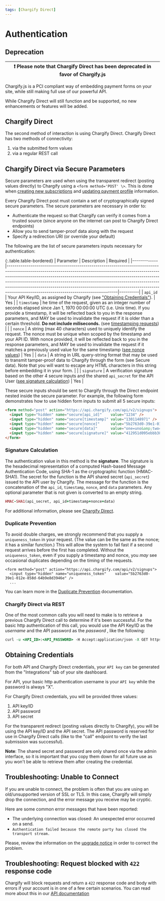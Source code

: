 ```yaml
---
tags: [Chargify Direct]
---
```


# Authentication

## Deprecation

| ❗️  Please note that Chargify Direct has been deprecated in favor of Chargify.js  |
|-----------------------------------------------------------------------------|

Chargify.js is a PCI compliant way of embedding payment forms on your site, while still making full use of our powerful API.

While Chargify Direct will still function and be supported, no new enhancements or features will be added.

## Chargify Direct

The second method of interaction is using Chargify Direct. Chargify Direct has two methods of connectivity:

1. via the submitted form values
2. via a regular REST call

## Chargify Direct via Secure Parameters

Secure parameters are used when using the transparent redirect (posting values directly) to Chargify using a `<form method='POST' \>`. This is done when [creating new subscriptions](/content/basics/signups.html) and [updating payment profile](/content/basics/subscriptions.html#updating-payment-details) information.

Every Chargify Direct post must contain a set of cryptographically signed secure parameters. The secure parameters are necessary in order to:

* Authenticate the request so that Chargify can verify it comes from a trusted source (since anyone on the internet can post to Chargify Direct endpoints)
* Allow you to send tamper-proof data along with the request
* Specify a redirection URI (or override your default)

The following are the list of secure parameters inputs necessary for authentication:

{:.table.table-bordered}
| Parameter   | Description                                                                                                                                                                                                                                                                                                                                                                                                                                                  | Required |
|-------------|--------------------------------------------------------------------------------------------------------------------------------------------------------------------------------------------------------------------------------------------------------------------------------------------------------------------------------------------------------------------------------------------------------------------------------------------------------------|----------|
| `api_id`    | Your API Key/ID, as assigned by Chargify (see ["Obtaining Credentials"](https://help.chargify.com/integrations/api-keys-chargify-direct.html)).                                                                                                                                                                                                                                                                                                              | Yes      |
| `timestamp` | he time of the request, given as an integer number of seconds elapsed since Jan 1, 1970 00:00:00 UTC (i.e. Unix time). If you provide a timestamp, it will be reflected back to you in the response parameters, and MAY be used to invalidate the request if it is older than a certain threshold. **Do not include miliseconds.** (see [timestamping requests](https://developer.chargify.com/content/chargify-direct/overview.html#timestamping-requests)) |          |
| `nonce`     | A string (max 40 characters) used to uniquely identify the request. The nonce must be unique when scoped by the timestamp and your API ID. With nonce provided, it will be reflected back to you in the response parameters, and MAY be used to invalidate the request if it matches a previously used value for the same timestamp ([see nonce values](https://developer.chargify.com/content/chargify-direct/overview.html#nonce-values))                  | Yes      |
| `data`      | A string in URL query-string format that may be used to transmit tamper-proof data to Chargify through the form (see Secure data). Note that you will want to escape any HTML characters in this string before embedding it in your form.                                                                                                                                                                                                                    |          |
| `signature` | A verification signature based on the other 4 secure inputs and the shared `api_secret` for the API User ([see signature calculation](https://developer.chargify.com/content/chargify-direct/overview.html#signature-calculation))                                                                                                                                                                                                                           | Yes      |

These secure inputs should be sent to Chargify through the Direct endpoint nested inside the secure parameter. For example, the following form demonstrates how to use hidden form inputs to submit all 5 secure inputs:

```html
<form method="post" action="https://api.chargify.com/api/v2/signups">
  <input type="hidden" name="secure[api_id]"    value="1234" />
  <input type="hidden" name="secure[timestamp]" value="1301148971" />
  <input type="hidden" name="secure[nonce]"     value="5b2763d0-39e1-012e-858d-64b9e8d3946e" />
  <input type="hidden" name="secure[data]"      value="one=uno&amp;two=dos" />
  <input type="hidden" name="secure[signature]" value="412951d095ebbb3800dfb2126fe5073d2ab6c260" />
</form>
```

### Signature Calculation

The authentication value in this method is the **signature**. The signature is the hexadecimal representation of a computed Hash-based Message Authentication Code, using SHA-1 as the cryptographic function (HMAC-SHA1). The secret for the function is the API shared secret (`api_secret`) issued to the API user by Chargify. The message for the function is the concatenation of the `api_id`, `timestamp`, `nonce`, and `data` parameters. Any optional parameter that is not given is converted to an empty string.

```ruby
HMAC-SHA1(api_secret, api_id+timestamp+nonce+data)
```

For additional information, please see [Chargify Direct](/content/basics/signups.html#chargify-direct).

### Duplicate Prevention

To avoid double charges, we strongly recommend that you supply a `uniqueness_token` in your request.  (The value can be the same as the nonce; it has a similar function.)  This will allow the system to fail fast if a second request arrives before the first has completed.  Without the `uniqueness_token`, even if you supply a timestamp and nonce, you *may* see occasional duplicates depending on the timing of the requests.

```hmtl
<form method="post" action="https://api.chargify.com/api/v2/signups">
  <input type="hidden" name="uniqueness_token"    value="5b2763d0-39e1-012e-858d-64b9e8d3946e" />
  ...
```

You can learn more in the [Duplicate Prevention](/content/advanced/duplicate-prevention.html) documentation.

### Chargify Direct via REST

One of the most common calls you will need to make is to retrieve a previous Chargify Direct call to determine if it's been successful. For the basic http authentication of this call, you would use the API Key/ID as the _username_ and the API password as the _password_ , like the following:

```perl
curl -u <API_ID>:<API_PASSWORD> -H Accept:application/json -X GET https://api.chargify.com/api/v2/calls/<CALL_ID>.json
```

## Obtaining Credentials

For both API and Chargify Direct credentials, your `API key` can be generated from the "Integrations" tab of your site dashboard.

For API, your basic http authentication username is your `API key` while the password is always "X".

For Chargify Direct credentials, you will be provided three values:

1. API key/ID
2. API password
3. API secret

For the transparent redirect (posting values directly to Chargify), you will be using the API key/ID and the API secret. The API password is reserved for use in Chargify Direct calls (like to the "call" endpoint to verify the last submission was successful).

**Note**: The shared secret and password are only shared once via the admin interface, so it is important that you copy them down for all future use as you won't be able to retrieve them after creating the credential.

## Troubleshooting: Unable to Connect

If you are unable to connect, the problem is often that you are using an old/unsupported version of SSL or TLS. In this case, Chargify will simply drop the connection, and the error message you receive may be cryptic.

Here are some common error messages that have been reported:

+ The underlying connection was closed: An unexpected error occurred on a send.
+ `Authentication failed because the remote party has closed the transport stream.`

Please, review the information on the [upgrade notice](https://help.chargify.com/announcements/tls-upgrade-notice.html) in order to correct the problem.

## Troubleshooting: Request blocked with `422` response code

Chargify will block requests and return a `422` response code and body with errors if your account is in one of a few certain scenarios. You can read more about this in our [API documentation](https://chargify.stoplight.io/docs/api-documentation/docs/basics/API-Access-Limitations.md)
